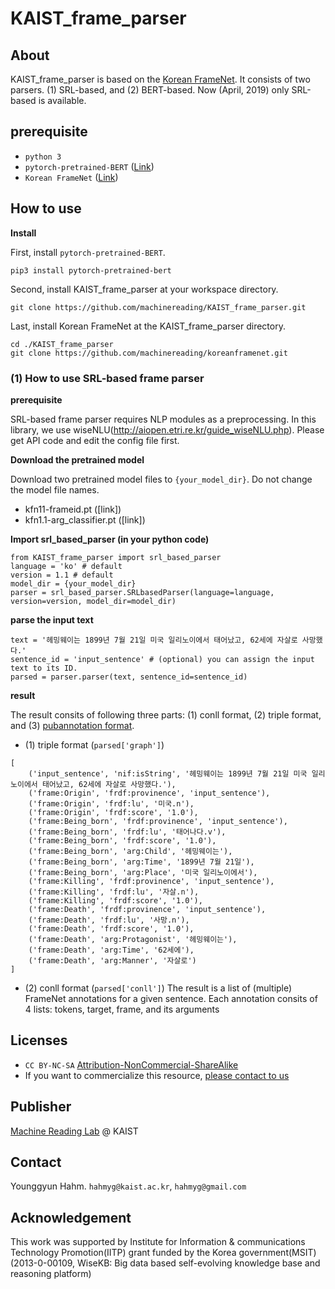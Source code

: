 # KAIST_frame_parser

## About
KAIST_frame_parser is based on the [Korean FrameNet](https://github.com/machinereading/koreanframenet).
It consists of two parsers. (1) SRL-based, and (2) BERT-based. Now (April, 2019) only SRL-based is available.

## prerequisite
* `python 3`
* `pytorch-pretrained-BERT` ([Link](https://github.com/huggingface/pytorch-pretrained-BERT))
* `Korean FrameNet` ([Link](https://github.com/machinereading/koreanframenet))

## How to use
**Install**

First, install `pytorch-pretrained-BERT`.
```
pip3 install pytorch-pretrained-bert
```
Second, install KAIST_frame_parser at your workspace directory.
```
git clone https://github.com/machinereading/KAIST_frame_parser.git
```
Last, install Korean FrameNet at the KAIST_frame_parser directory.
```
cd ./KAIST_frame_parser
git clone https://github.com/machinereading/koreanframenet.git
```

### (1) How to use SRL-based frame parser
**prerequisite**

SRL-based frame parser requires NLP modules as a preprocessing. In this library, we use wiseNLU(http://aiopen.etri.re.kr/guide_wiseNLU.php). Please get API code and edit the config file first. 

**Download the pretrained model**

Download two pretrained model files to `{your_model_dir}`. Do not change the model file names.
* kfn11-frameid.pt ([link])
* kfn1.1-arg_classifier.pt ([link])

**Import srl_based_parser (in your python code)**
```
from KAIST_frame_parser import srl_based_parser
language = 'ko' # default
version = 1.1 # default
model_dir = {your_model_dir}
parser = srl_based_parser.SRLbasedParser(language=language, version=version, model_dir=model_dir)
```

**parse the input text**
```
text = '헤밍웨이는 1899년 7월 21일 미국 일리노이에서 태어났고, 62세에 자살로 사망했다.'
sentence_id = 'input_sentence' # (optional) you can assign the input text to its ID.
parsed = parser.parser(text, sentence_id=sentence_id)
```

**result**

The result consits of following three parts: (1) conll format, (2) triple format, and (3) [pubannotation format](https://textae.pubannotation.org/). 

* (1) triple format (`parsed['graph']`)
```
[
    ('input_sentence', 'nif:isString', '헤밍웨이는 1899년 7월 21일 미국 일리노이에서 태어났고, 62세에 자살로 사망했다.'),
    ('frame:Origin', 'frdf:provinence', 'input_sentence'),
    ('frame:Origin', 'frdf:lu', '미국.n'),
    ('frame:Origin', 'frdf:score', '1.0'),
    ('frame:Being_born', 'frdf:provinence', 'input_sentence'),
    ('frame:Being_born', 'frdf:lu', '태어나다.v'),
    ('frame:Being_born', 'frdf:score', '1.0'),
    ('frame:Being_born', 'arg:Child', '헤밍웨이는'),
    ('frame:Being_born', 'arg:Time', '1899년 7월 21일'),
    ('frame:Being_born', 'arg:Place', '미국 일리노이에서'),
    ('frame:Killing', 'frdf:provinence', 'input_sentence'),
    ('frame:Killing', 'frdf:lu', '자살.n'),
    ('frame:Killing', 'frdf:score', '1.0'),
    ('frame:Death', 'frdf:provinence', 'input_sentence'),
    ('frame:Death', 'frdf:lu', '사망.n'),
    ('frame:Death', 'frdf:score', '1.0'),
    ('frame:Death', 'arg:Protagonist', '헤밍웨이는'),
    ('frame:Death', 'arg:Time', '62세에'),
    ('frame:Death', 'arg:Manner', '자살로')
]
```
* (2) conll format (`parsed['conll']`)
The result is a list of (multiple) FrameNet annotations for a given sentence. 
Each annotation consits of 4 lists:  tokens, target, frame, and its arguments




## Licenses
* `CC BY-NC-SA` [Attribution-NonCommercial-ShareAlike](https://creativecommons.org/licenses/by-nc-sa/2.0/)
* If you want to commercialize this resource, [please contact to us](http://mrlab.kaist.ac.kr/contact)

## Publisher
[Machine Reading Lab](http://mrlab.kaist.ac.kr/) @ KAIST

## Contact
Younggyun Hahm. `hahmyg@kaist.ac.kr`, `hahmyg@gmail.com`

## Acknowledgement
This work was supported by Institute for Information & communications Technology Promotion(IITP) grant funded by the Korea government(MSIT) (2013-0-00109, WiseKB: Big data based self-evolving knowledge base and reasoning platform)
